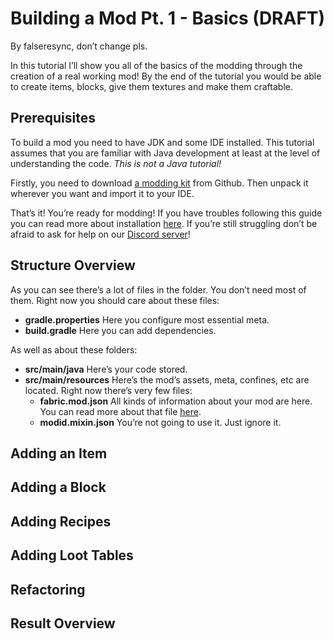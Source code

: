 # Building a Mod Pt. 1 - Basics (DRAFT)

By falseresync, don’t change pls.

In this tutorial I’ll show you all of the basics of the modding through
the creation of a real working mod\! By the end of the tutorial you
would be able to create items, blocks, give them textures and make them
craftable.

## Prerequisites

To build a mod you need to have JDK and some IDE installed. This
tutorial assumes that you are familiar with Java development at least at
the level of understanding the code. *This is not a Java tutorial\!*

Firstly, you need to download [a modding
kit](https://github.com/FabricMC/fabric-example-mod) from Github. Then
unpack it wherever you want and import it to your IDE.

That’s it\! You’re ready for modding\! If you have troubles following
this guide you can read more about installation [here](.).
If you’re still struggling don’t be afraid to ask for help on our
[Discord server](https://discord.gg/v6v4pMv)\!

## Structure Overview

As you can see there’s a lot of files in the folder. You don’t need most
of them. Right now you should care about these files:

- **gradle.properties** Here you configure most essential meta.
- **build.gradle** Here you can add dependencies.

As well as about these folders:

- **src/main/java** Here’s your code stored.
- **src/main/resources** Here’s the mod’s assets, meta, confines, etc
  are located. Right now there’s very few files:
  - **fabric.mod.json** All kinds of information about your mod are
    here. You can read more about that file
    [here](.).
  - **modid.mixin.json** You’re not going to use it. Just ignore it.

## Adding an Item

## Adding a Block

## Adding Recipes

## Adding Loot Tables

## Refactoring

## Result Overview

